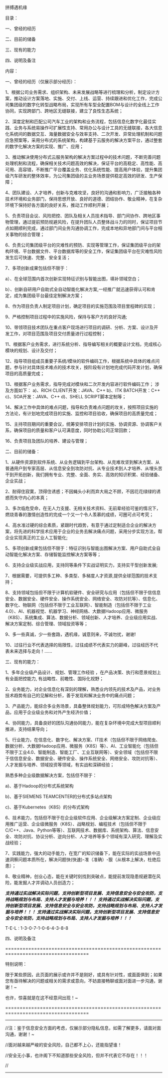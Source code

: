 拼搏遇机缘

目录：

一、曾经的经历

二、目前的储备

三、现有的能力

四、说明及备注


内容：

一、曾经的经历（仅展示部分经历）：

1、根据公司业务需求、组织架构、未来发展战略等进行梳理和分析，制定设计方案，推动设计方案落地、实施、交付、上线、运营、持续跟进和优化工作，完成公司集团级的数字化转型战略布局，实现所有车型全配置BOM与设计的全线上工作协同，实现跨部门、跨地区无缝联接，建立了良性生态系统；

2、深度定制和匹配公司汽车工业的架构和业务流程，包括信息化数字化最佳实践、业务与系统易操作可扩展性支持、常用办公与设计工具的无缝联接，各大信息化系统间的数据交互、海量数据安全与效率支持、二次开发、异常处理机制和问题应急预案等，采用分布式的系统架构，构建基于云服务的解决方案平台，通过整套的数字化解决方案的实现、推广、应用；

3、推动解决使用分布式云服务架构的解决方案过程中的技术问题，不断完善问题处理机制和流程，确保相关技术问题高效的解决，保证平台的高稳定、高性能、高可用、高容错，不断推广平台覆盖业务、优化系统性能、提高用户体验，提升集团级汽车研发的整体效率，为公司集团级的主业务场景提供稳定高效的研发、生产保障；

4、团队建设、人才培养，创新与克难攻坚，良好的沟通和影响力，广泛接触各种技术环境和业务部门，保持思想开放、良好的道德、团结协作、敬业精神，在复杂环境下保持好各方面的良好关系，推动工作顺利开展；

5、负责项目会议、风险把控、团队及相关人员技术指导、部门间协作、跨地区事物管理，通过提前预防规避风险，在提升团队人员整体战斗力的同时，保证项目节点如期顺利完成，通过部门间业务沟通协调工作，完成本地和异地部门间与平台相关事物的综合管理；

6、负责公司集团级平台的灾难性的预防、实现等管理工作，保证集团级平台的架构环境、平台数据文件、平台数据库等的安全工作，保证集团级平台在灾难性风险发生后可快速、完整、安全复活；

7、多项创新成果包括但不限于：

a）、在全球范围内首次创新实现特征识别与智能出图，填补领域空白；

b）、创新自研用户自助式全自动智能化解决方案,一经推广就迅速获得认可和肯定，成为集团级平台最佳定制解决方案；


8、作为项目负责人制定项目计划，确定项目的实施范围及项目里程碑的实现；

9、严格控制项目过程中的实施风险，保持与客户方的良好沟通;

10、带领项目技术团队在重点客户现场进行项目的调研、分析、方案、设计及开发工作，对项目范围及项目交付质量进行过程控制；

11、根据客户业务需求，进行系统分析、指导编写相关的概要设计文档，完成核心模块的规划、设计及交付；

12、指导项目组成员重要子系统/模块的软件编码工作，根据系统中具体的难点问题，参与针对具体技术难点的技术攻关，按阶段有计划地完成代码开发计划，确保项目的高质量完成；

13、根据客户业务需求，指导完成对模块和二次开发内容进行软件编码工作；
涉及方面如下：
a)、RICH CLIENT开发：JAVA、C++
b)、ITK BATCH开发：C++
c)、SOA开发：JAVA、C++
d)、SHELL SCRIPT脚本定制等；

14、解决工作中具体的难点问题，指导和负责难点问题的攻关，按照项目实施的方法论，有计划地完成项目的实施、监控和项目验收，确保项目的高质量完成；

15、主持项目期间的重要会议，统筹安排项目计划的实施、协调资源、协调客户关系，确保项目的质量和客户认可满意度，同时协助公司正常回款；

16、负责项目及团队的培养、建设与管理；



二、目前的储备：

1、从硬件资源到软件系统、从业务逻辑到平台架构、从克难攻坚到解决方案、从普通用户到专家高层、从信息安全到攻防对抗、从专业技术到人才培养、从埋头苦干到开拓创新，我们拥有专业、完整、全面、务实、高效的知识积累、经验储备、企业实战；

2、耐得住寂寞，顶得住诱惑；不因蝇头小利而弃大局之不顾，不因花花绿绿的诱惑而失守内心的本真；

3、多次临危受命，在无人力支援、无相关技术资料、无前辈经验可鉴的情况下，燃烧青春的激情创造性的完成一个又一个令人羡慕的成绩，可圈可点可考究；

4、高水准过硬的综合素质，紧跟时代趋势，有意于通过定制适合企业的解决方案，将先进的科学技术应用于企业的业务去解决痛点问题，采用分步实现方法，帮企业实现真正的工业人工智能化;

5、多项创新成果包括但不限于：特征识别与智能出图解决方案、用户自助式全自动智能化解决方案、存储智能监控解决方案等等；

6、支持企业级实战应用，支持同等条件下实战证明实力，支持实干型创新发展;

7、根据需要，可提供多工种、多类型、多梯度人才资源,提供全球范围的技术支持；

8、支持领域包括但不限于计算机软硬件、安全研究与应用（包括但不限于信信息安全、数据安全、硬件安全、操作系统安全、网络安全、攻防对抗等）、信息化、数字化、物联网（包括但不限于工业互联网）、智能制造（包括但不限于工业4.0）、AI、机器视觉、机器学习、神经网络、大数据Hadoop应用、微服务（K8S）、系统集成、算法、数据分析、领域创新、人才培养、企业级应用实战、解决方案定制、综合管理、领域投资等等；

9、多一些真诚，少一些套路，遇机缘，诚意则来，不诚勿扰，谢谢!

10、过往行业不代表选择的局限性，过往成绩不代表实力的巅峰，过往经历不代表未来选择与走向！......




三、现有的能力：

1、多年企业级产品设计、规划、管理工作经验 ，在产品决策、执行和愿景规划上有全面把控能力, 有战略性、前瞻性、国际化视野；

2、业务能力，对企业信息化有深刻的理解，熟悉业内领先的技术及产品，对业务技术趋势有自己的见解和分析，善于发现和解决业务中的痛点问题；

3、产品能力，能综合多业务场景，具备整体规划能力，可形成特色解决方案及产品，应用于企业级业务和对外产生经济价值；

4、协同能力，具备良好的团队沟通协同能力，能在复杂环境中完成大型项目顺利推进，支持结果导向；

5、行业能力，在信息化、数字化、解决方案、IT技术（包括但不限于网络爬虫、数据分析、大数据Hadoop应用、微服务（K8S）等）、AI、工业智能化（包括但不限于工业4.0、智能制造、智能工厂、工业互联网等）、安全领域（包括但不限于信信息安全、数据安全、硬件安全、操作系统安全、网络安全、攻防对抗等）、人才发掘与培养、领域投资等领域，有实战和深耕经验；

熟悉多种企业级数据解决方案，包括但不限于：

a)、基于Hadoop的分布式系统架构

b)、基于SIEMENS TEAMCENTER的分布式多站点架构

c)、基于Kubernetes（K8S）的分布式架构


6、技术能力，包括但不限于在企业级软件应用、企业级解决方案定制、企业级应用推广运营、企业级微服务（K8S）、战略规划、编程技术（包括但不限于C/C++、Java、Python等等）、互联网技术、数据库、系统架构、算法、信息安全、攻防对抗、协议分析、逆向分析、人才培养等多个领域有深入研究、理解及实战经验；

7、实践能力，强大的动手能力，在宽广的知识储备下，能在实际的实战场景中迅速洞察问题本质所在，解决问题快(快速)-准（准确）-狠（从根本上解决，杜绝后患）；

8、敬业精神，创业心态，能在关键时刻找到突破点，能提前发现隐患规避潜在风险，能发掘人才并调动人员创造力；



  ***支持通过实战解决实际问题，支持创新型项目发展、支持信息安全与安全攻防，支持战略规划与布局、支持人才发掘与培养！！！***
  ***支持通过实战解决实际问题，支持创新型项目发展、支持信息安全与安全攻防，支持战略规划与布局、支持人才发掘与培养！！！***
  ***支持通过实战解决实际问题，支持创新型项目发展、支持信息安全与安全攻防，支持战略规划与布局、支持人才发掘与培养！！！***

  T-E-L : 1-3-0-7-1-0-6-4-3-8-8
  

  


四、说明及备注

===================================================================================

特别说明：

限于某些原因，此页面的展示或许并不是刚好，或具有针对性，或面面俱到；如果您有亟待解决的问题或相关的需求或意向，不妨直接畅聊或面对面进一步沟通，谢谢！~


也许，惊喜就是在这不经意间出现！~

===================================================================================



--------------------------------------------------------------------------------------------------------

//注：鉴于信息安全方面的考虑，仅展示部分隐私信息，如需了解更多，请面对面沟通，谢谢！~

//面对越来越严峻的安全风险，自己都不上心，还能指望谁！

//安全无小事，也许阁下不知道那些安全风险，但并不代表它不存在！！！

//

--------------------------------------------------------------------------------------------------------

